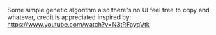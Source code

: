 Some simple genetic algorithm
also there's no UI
feel free to copy and whatever, credit is appreciated
inspired by: https://www.youtube.com/watch?v=N3tRFayqVtk
